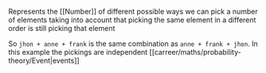 Represents the [[Number]] of different possible ways we can pick a number of elements taking into account that picking the same element in a different order is still picking that element

So `jhon + anne + frank` is the same combination as `anne + frank + jhon`. In this example the pickings are independent [[carreer/maths/probability-theory/Event|events]]